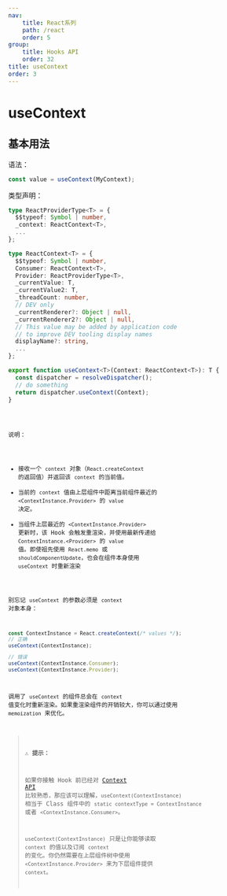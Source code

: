 ```yaml
---
nav:
    title: React系列
    path: /react
    order: 5
group:
    title: Hooks API
    order: 32
title: useContext
order: 3
---
```


# useContext

## 基本用法

语法：

```js
const value = useContext(MyContext);
```

类型声明：

```ts
type ReactProviderType<T> = {
  $$typeof: Symbol | number,
  _context: ReactContext<T>,
  ...
};

type ReactContext<T> = {
  $$typeof: Symbol | number,
  Consumer: ReactContext<T>,
  Provider: ReactProviderType<T>,
  _currentValue: T,
  _currentValue2: T,
  _threadCount: number,
  // DEV only
  _currentRenderer?: Object | null,
  _currentRenderer2?: Object | null,
  // This value may be added by application code
  // to improve DEV tooling display names
  displayName?: string,
  ...
};

export function useContext<T>(Context: ReactContext<T>): T {
  const dispatcher = resolveDispatcher();
  // do something
  return dispatcher.useContext(Context);
}
```

<code src="https://tsejx.github.io/react-guidebook/~demos/react-guidebook-usecontext/index.tsx" />

说明：

- 接收一个 `context` 对象（`React.createContext` 的返回值）并返回该 `context` 的当前值。
- 当前的 `context` 值由上层组件中距离当前组件最近的 `<ContextInstance.Provider>` 的 `value` 决定。
- 当组件上层最近的 `<ContextInstance.Provider>` 更新时，该 Hook 会触发重渲染，并使用最新传递给 `ContextInstance.<Provider>` 的 `value` 值。即使祖先使用 `React.memo` 或 `shouldComponentUpdate`，也会在组件本身使用 `useContext` 时重新渲染

别忘记 `useContext` 的参数必须是 `context` 对象本身：

```js
const ContextInstance = React.createContext(/* values */);
// 正确
useContext(ContextInstance);

// 错误
useContext(ContextInstance.Consumer);
useContext(ContextInstance.Provider);
```

调用了 `useContext` 的组件总会在 `context` 值变化时重新渲染。如果重渲染组件的开销较大，你可以通过使用 `memoization` 来优化。

> ⚠️ **提示：**
>
> 如果你接触 Hook 前已经对 [Context API](../react/create-context) 比较熟悉，那应该可以理解，`useContext(ContextInstance)` 相当于 Class 组件中的 `static contextType = ContextInstance` 或者 `<ContextInstance.Consumer>`。
>
> `useContext(ContextInstance)` 只是让你能够读取 `context` 的值以及订阅 `context` 的变化。你仍然需要在上层组件树中使用 `<ContextInstance.Provider>` 来为下层组件提供 `context`。
